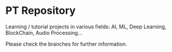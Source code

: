 # PT Repository
Learning / tutorial projects in various fields: AI, ML, Deep Learning, BlockChain, Audio Processing...

Please check the branches for further information.
